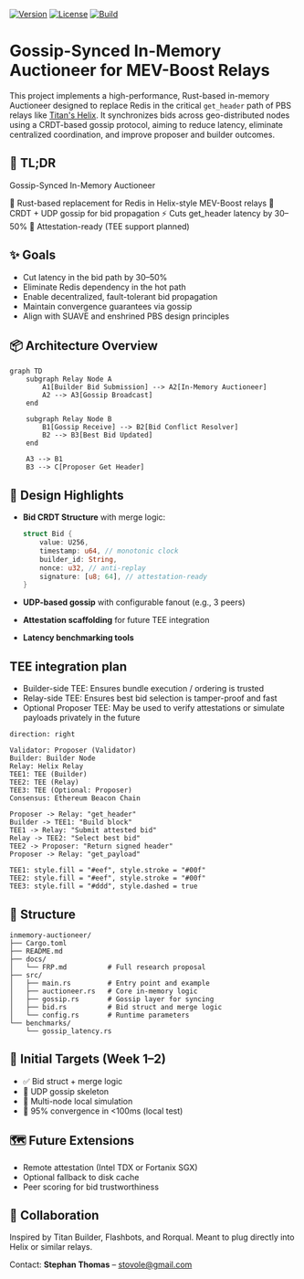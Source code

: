 [![Version](https://img.shields.io/badge/version-0.0.1-blue)](https://github.com/your/repo)
[![License](https://img.shields.io/badge/license-MIT-green)](LICENSE)
[![Build](https://img.shields.io/github/actions/workflow/status/your/repo/build.yml)](https://github.com/your/repo/actions)

# Gossip-Synced In-Memory Auctioneer for MEV-Boost Relays

This project implements a high-performance, Rust-based in-memory Auctioneer designed to replace Redis in the critical `get_header` path of PBS relays like [Titan's Helix](https://github.com/gattaca-com/helix). It synchronizes bids across geo-distributed nodes using a CRDT-based gossip protocol, aiming to reduce latency, eliminate centralized coordination, and improve proposer and builder outcomes.

## 🚀 TL;DR
Gossip-Synced In-Memory Auctioneer

🦀 Rust-based replacement for Redis in Helix-style MEV-Boost relays
📡 CRDT + UDP gossip for bid propagation
⚡ Cuts get_header latency by 30–50%
🔐 Attestation-ready (TEE support planned)


## ✨ Goals

* Cut latency in the bid path by 30–50%
* Eliminate Redis dependency in the hot path
* Enable decentralized, fault-tolerant bid propagation
* Maintain convergence guarantees via gossip
* Align with SUAVE and enshrined PBS design principles

## 📦 Architecture Overview

```mermaid
graph TD
    subgraph Relay Node A
        A1[Builder Bid Submission] --> A2[In-Memory Auctioneer]
        A2 --> A3[Gossip Broadcast]
    end

    subgraph Relay Node B
        B1[Gossip Receive] --> B2[Bid Conflict Resolver]
        B2 --> B3[Best Bid Updated]
    end

    A3 --> B1
    B3 --> C[Proposer Get Header]
```

## 🧠 Design Highlights

* **Bid CRDT Structure** with merge logic:

  ```rust
  struct Bid {
      value: U256,
      timestamp: u64, // monotonic clock
      builder_id: String,
      nonce: u32, // anti-replay
      signature: [u8; 64], // attestation-ready
  }
  ```
* **UDP-based gossip** with configurable fanout (e.g., 3 peers)
* **Attestation scaffolding** for future TEE integration
* **Latency benchmarking tools**

## TEE integration plan
- Builder-side TEE: Ensures bundle execution / ordering is trusted
- Relay-side TEE: Ensures best bid selection is tamper-proof and fast
- Optional Proposer TEE: May be used to verify attestations or simulate payloads privately in the future

```d2
direction: right

Validator: Proposer (Validator)
Builder: Builder Node
Relay: Helix Relay
TEE1: TEE (Builder)
TEE2: TEE (Relay)
TEE3: TEE (Optional: Proposer)
Consensus: Ethereum Beacon Chain

Proposer -> Relay: "get_header"
Builder -> TEE1: "Build block"
TEE1 -> Relay: "Submit attested bid"
Relay -> TEE2: "Select best bid"
TEE2 -> Proposer: "Return signed header"
Proposer -> Relay: "get_payload"

TEE1: style.fill = "#eef", style.stroke = "#00f"
TEE2: style.fill = "#eef", style.stroke = "#00f"
TEE3: style.fill = "#ddd", style.dashed = true
```

## 📁 Structure

```
inmemory-auctioneer/
├── Cargo.toml
├── README.md
├── docs/
│   └── FRP.md          # Full research proposal
├── src/
│   ├── main.rs         # Entry point and example
│   ├── auctioneer.rs   # Core in-memory logic
│   ├── gossip.rs       # Gossip layer for syncing
│   ├── bid.rs          # Bid struct and merge logic
│   └── config.rs       # Runtime parameters
└── benchmarks/
    └── gossip_latency.rs
```

## 🧪 Initial Targets (Week 1–2)

* ✅ Bid struct + merge logic
* 🔲 UDP gossip skeleton
* 🔲 Multi-node local simulation
* 🔲 95% convergence in <100ms (local test)

## 🗺️ Future Extensions

* Remote attestation (Intel TDX or Fortanix SGX)
* Optional fallback to disk cache
* Peer scoring for bid trustworthiness

## 🤝 Collaboration

Inspired by Titan Builder, Flashbots, and Rorqual. Meant to plug directly into Helix or similar relays.

Contact: **Stephan Thomas** – [stovole@gmail.com](mailto:stovole@gmail.com)
